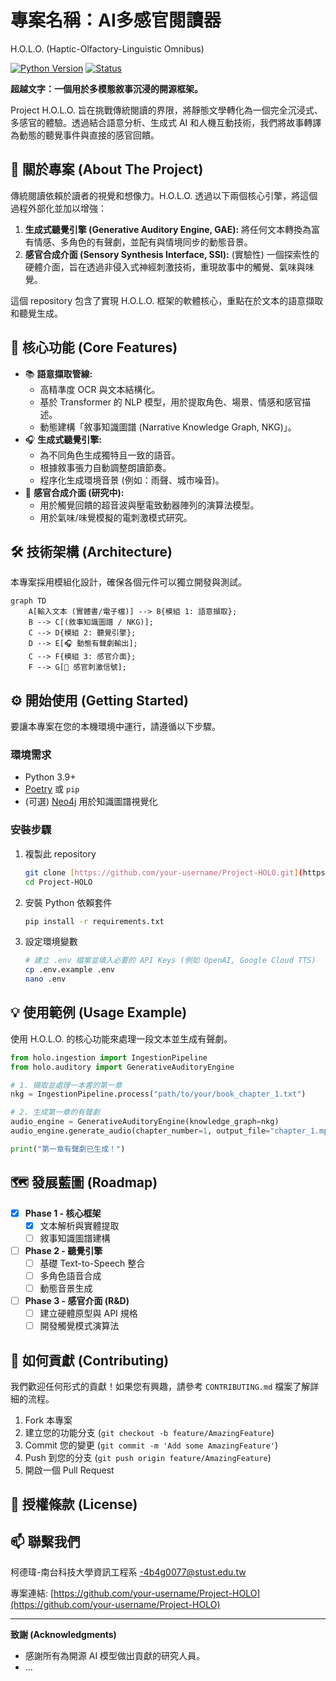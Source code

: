 # 專案名稱：AI多感官閱讀器
H.O.L.O. (Haptic-Olfactory-Linguistic Omnibus)

[![Python Version](https://img.shields.io/badge/python-3.9%2B-blue.svg)](https://www.python.org/downloads/)
[![Status](https://img.shields.io/badge/status-research_prototype-orange.svg)](https://github.com/your-username/Project-HOLO)

**超越文字：一個用於多模態敘事沉浸的開源框架。**

Project H.O.L.O. 旨在挑戰傳統閱讀的界限，將靜態文學轉化為一個完全沉浸式、多感官的體驗。透過結合語意分析、生成式 AI 和人機互動技術，我們將故事轉譯為動態的聽覺事件與直接的感官回饋。

## 📖 關於專案 (About The Project)

傳統閱讀依賴於讀者的視覺和想像力。H.O.L.O. 透過以下兩個核心引擎，將這個過程外部化並加以增強：

1.  **生成式聽覺引擎 (Generative Auditory Engine, GAE):** 將任何文本轉換為富有情感、多角色的有聲劇，並配有與情境同步的動態音景。
2.  **感官合成介面 (Sensory Synthesis Interface, SSI):** (實驗性) 一個探索性的硬體介面，旨在透過非侵入式神經刺激技術，重現故事中的觸覺、氣味與味覺。

這個 repository 包含了實現 H.O.L.O. 框架的軟體核心，重點在於文本的語意擷取和聽覺生成。

## 🚀 核心功能 (Core Features)

-   📚 **語意擷取管線:**
    -   高精準度 OCR 與文本結構化。
    -   基於 Transformer 的 NLP 模型，用於提取角色、場景、情感和感官描述。
    -   動態建構「敘事知識圖譜 (Narrative Knowledge Graph, NKG)」。
-   🎧 **生成式聽覺引擎:**
    -   為不同角色生成獨特且一致的語音。
    -   根據敘事張力自動調整朗讀節奏。
    -   程序化生成環境音景 (例如：雨聲、城市噪音)。
-   🧠 **感官合成介面 (研究中):**
    -   用於觸覺回饋的超音波與壓電致動器陣列的演算法模型。
    -   用於氣味/味覺模擬的電刺激模式研究。

## 🛠️ 技術架構 (Architecture)

本專案採用模組化設計，確保各個元件可以獨立開發與測試。

```mermaid
graph TD
    A[輸入文本 (實體書/電子檔)] --> B{模組 1: 語意擷取};
    B --> C[(敘事知識圖譜 / NKG)];
    C --> D{模組 2: 聽覺引擎};
    D --> E[🎧 動態有聲劇輸出];
    C --> F{模組 3: 感官介面};
    F --> G[🧠 感官刺激信號];
```

## ⚙️ 開始使用 (Getting Started)

要讓本專案在您的本機環境中運行，請遵循以下步驟。

### 環境需求

-   Python 3.9+
-   [Poetry](https://python-poetry.org/) 或 `pip`
-   (可選) [Neo4j](https://neo4j.com/) 用於知識圖譜視覺化

### 安裝步驟

1.  複製此 repository
    ```sh
    git clone [https://github.com/your-username/Project-HOLO.git](https://github.com/your-username/Project-HOLO.git)
    cd Project-HOLO
    ```
2.  安裝 Python 依賴套件
    ```sh
    pip install -r requirements.txt
    ```
3.  設定環境變數
    ```sh
    # 建立 .env 檔案並填入必要的 API Keys (例如 OpenAI, Google Cloud TTS)
    cp .env.example .env
    nano .env
    ```

## 💡 使用範例 (Usage Example)

使用 H.O.L.O. 的核心功能來處理一段文本並生成有聲劇。

```python
from holo.ingestion import IngestionPipeline
from holo.auditory import GenerativeAuditoryEngine

# 1. 擷取並處理一本書的第一章
nkg = IngestionPipeline.process("path/to/your/book_chapter_1.txt")

# 2. 生成第一章的有聲劇
audio_engine = GenerativeAuditoryEngine(knowledge_graph=nkg)
audio_engine.generate_audio(chapter_number=1, output_file="chapter_1.mp3")

print("第一章有聲劇已生成！")
```

## 🗺️ 發展藍圖 (Roadmap)

-   [x] **Phase 1 - 核心框架**
    -   [x] 文本解析與實體提取
    -   [ ] 敘事知識圖譜建構
-   [ ] **Phase 2 - 聽覺引擎**
    -   [ ] 基礎 Text-to-Speech 整合
    -   [ ] 多角色語音合成
    -   [ ] 動態音景生成
-   [ ] **Phase 3 - 感官介面 (R&D)**
    -   [ ] 建立硬體原型與 API 規格
    -   [ ] 開發觸覺模式演算法

## 🤝 如何貢獻 (Contributing)

我們歡迎任何形式的貢獻！如果您有興趣，請參考 `CONTRIBUTING.md` 檔案了解詳細的流程。

1.  Fork 本專案
2.  建立您的功能分支 (`git checkout -b feature/AmazingFeature`)
3.  Commit 您的變更 (`git commit -m 'Add some AmazingFeature'`)
4.  Push 到您的分支 (`git push origin feature/AmazingFeature`)
5.  開啟一個 Pull Request

## 📄 授權條款 (License)



## 📫 聯繫我們

柯德瑋-南台科技大學資訊工程系 -4b4g0077@stust.edu.tw

專案連結: [https://github.com/your-username/Project-HOLO](https://github.com/your-username/Project-HOLO)

---
**致謝 (Acknowledgments)**

-   感謝所有為開源 AI 模型做出貢獻的研究人員。
-   ...

